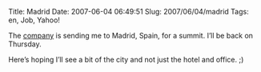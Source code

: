 Title: Madrid
Date: 2007-06-04 06:49:51
Slug: 2007/06/04/madrid
Tags: en, Job, Yahoo!


The [company][1] is sending me to Madrid, Spain, for a summit. I’ll be back on
Thursday.

Here’s hoping I’ll see a bit of the city and not just the hotel and office. ;)

   [1]: http://de.yahoo.com/
